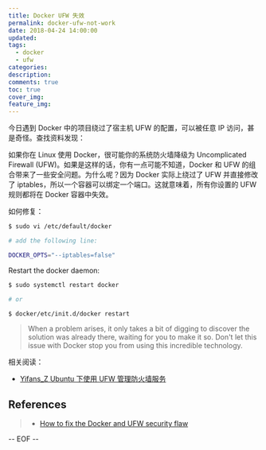 ```yaml
---
title: Docker UFW 失效
permalink: docker-ufw-not-work
date: 2018-04-24 14:00:00
updated:
tags:
  - docker
  - ufw
categories:
description:
comments: true
toc: true
cover_img:
feature_img:
---
```


今日遇到 Docker 中的项目绕过了宿主机 UFW 的配置，可以被任意 IP 访问，甚是奇怪。查找资料发现：

如果你在 Linux 使用 Docker，很可能你的系统防火墙降级为 Uncomplicated Firewall (UFW)。如果是这样的话，你有一点可能不知道，Docker 和 UFW 的组合带来了一些安全问题。为什么呢？因为 Docker 实际上绕过了 UFW 并直接修改了 iptables，所以一个容器可以绑定一个端口。这就意味着，所有你设置的 UFW 规则都将在 Docker 容器中失效。

如何修复：

```bash
$ sudo vi /etc/default/docker

# add the following line:

DOCKER_OPTS="--iptables=false"
```

<!-- more -->

Restart the docker daemon:

```bash
$ sudo systemctl restart docker

# or

$ docker/etc/init.d/docker restart
```

> When a problem arises, it only takes a bit of digging to discover the solution was already there, waiting for you to make it so. Don't let this issue with Docker stop you from using this incredible technology.

相关阅读：

- [Yifans_Z Ubuntu 下使用 UFW 管理防火墙服务](/2016/10/10/manage-iptables-using-ufw-in-ubuntu/)

## References

> - [How to fix the Docker and UFW security flaw](https://www.techrepublic.com/article/how-to-fix-the-docker-and-ufw-security-flaw/)

-- EOF --

